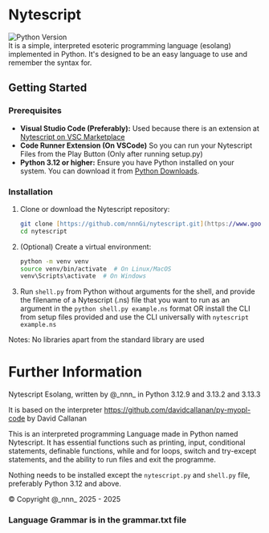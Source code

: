 # Nytescript
![Python Version](https://img.shields.io/badge/Python-%3E=3.12-blue.svg) \
It is a simple, interpreted esoteric programming language (esolang) implemented in Python. It's designed to be an easy language to use and remember the syntax for.

## Getting Started
### Prerequisites

* **Visual Studio Code (Preferably):** Used because there is an extension at [Nytescript on VSC Marketplace](https://marketplace.visualstudio.com/items?itemName=nnnGitHub.nytescript)
* **Code Runner Extension (On VSCode)** So you can run your Nytescript Files from the Play Button (Only after running setup.py)
* **Python 3.12 or higher:** Ensure you have Python installed on your system. You can download it from [Python Downloads](https://www.python.org/downloads/).

### Installation
1.  Clone or download the Nytescript repository:
    ```zsh
    git clone [https://github.com/nnnGi/nytescript.git](https://www.google.com/search?q=https://github.com/nnnGi/nytescript.git)
    cd nytescript
    ```
2. (Optional) Create a virtual environment:
    ```zsh
	python -m venv venv
    source venv/bin/activate  # On Linux/MacOS
    venv\Scripts\activate  # On Windows
    ```
3. Run ```shell.py``` from Python without arguments for the shell, and provide the filename of a Nytescript (.ns) file that you want to run as an argument in the ```python shell.py example.ns``` format OR install the CLI from setup files provided and use the CLI universally with ```nytescript example.ns```

Notes: No libraries apart from the standard library are used

# Further Information
Nytescript Esolang, written by @\_nnn_ in Python 3.12.9 and 3.13.2 and 3.13.3	

It is based on the interpreter https://github.com/davidcallanan/py-myopl-code by David Callanan

This is an interpreted programming Language made in Python named Nytescript. It has essential functions such as
printing, input, conditional statements, definable functions, while and for loops, switch and try-except statements, and the ability to run files and 
exit the programme.

Nothing needs to be installed except the ```nytescript.py``` and ```shell.py``` file, preferably Python 3.12 and above.

© Copyright @\_nnn_ 2025 - 2025

### Language Grammar is in the grammar.txt file
